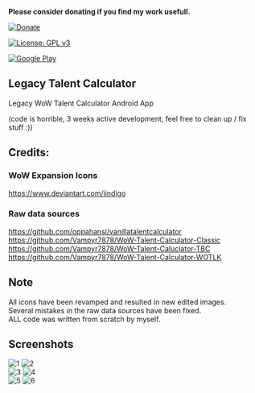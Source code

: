 **Please consider donating if you find my work usefull.**

[![Donate](https://img.shields.io/badge/Donate-PayPal-green.svg)](https://www.paypal.me/schellenberga)

[![License: GPL v3](https://img.shields.io/badge/License-GPL%20v3-blue.svg)](https://www.gnu.org/licenses/gpl-3.0)

[![Google Play](http://docs.huihoo.com/android/5.0/images/brand/en_generic_rgb_wo_45.png)](https://play.google.com/store/apps/details?id=com.oppahansi.ltc)


## Legacy Talent Calculator
Legacy WoW Talent Calculator Android App 

(code is horrible, 3 weeks active development, feel free to clean up / fix stuff :))
  
## Credits:  
  
### WoW Expansion Icons  
https://www.deviantart.com/iindigo
### Raw data sources
https://github.com/oppahansi/vanillatalentcalculator  
https://github.com/Vampyr7878/WoW-Talent-Calculator-Classic  
https://github.com/Vampyr7878/WoW-Talent-Caluclator-TBC  
https://github.com/Vampyr7878/WoW-Talent-Calculator-WOTLK  
  
## Note  
All icons have been revamped and resulted in new edited images.  
Several mistakes in the raw data sources have been fixed.  
ALL code was written from scratch by myself.  
  
## Screenshots  
![1](https://imgur.com/vZmc2w7.png)  ![2](https://imgur.com/wkUAtg5.png)  
![3](https://imgur.com/L04gLyC.png)  ![4](https://imgur.com/3jIxgjT.png)  
![5](https://imgur.com/Ydae2oz.png)  ![6](https://imgur.com/lvcju8W.png)  
